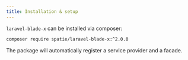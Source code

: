 ```yaml
---
title: Installation & setup
---
```


`laravel-blade-x` can be installed via composer:

```bash
composer require spatie/laravel-blade-x:^2.0.0
```

The package will automatically register a service provider and a facade.